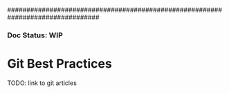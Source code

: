 ################################################################################

### Doc Status: WIP

# Git Best Practices

TODO: link to git articles
